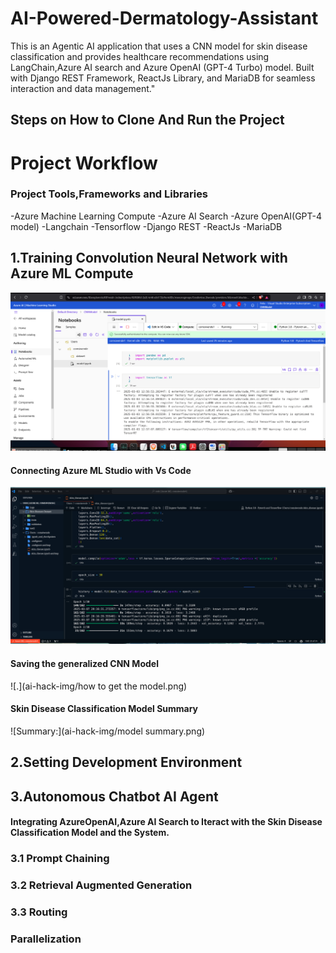 # AI-Powered-Dermatology-Assistant
This is an Agentic AI application that uses a CNN model for skin disease classification and provides healthcare recommendations using LangChain,Azure AI search and Azure OpenAI (GPT-4 Turbo) model. Built with Django REST Framework, ReactJs Library, and MariaDB for seamless interaction and data management."
## Steps on How to Clone And Run the Project
# Project Workflow
### Project Tools,Frameworks and Libraries
-Azure Machine Learning Compute
-Azure AI Search
-Azure OpenAI(GPT-4 model)
-Langchain
-Tensorflow
-Django REST 
-ReactJs
-MariaDB
## 1.Training Convolution Neural Network with Azure ML Compute
![Azure ML Studio:](ai-hack-img/Azure-machine-learning-studio.png)
#### Connecting Azure ML Studio with Vs Code
![Connecting](ai-hack-img/azure-vs-code-model-training.png)
#### Saving the generalized CNN Model
![.](ai-hack-img/how to get the model.png)
#### Skin Disease Classification Model Summary
![Summary:](ai-hack-img/model summary.png)

## 2.Setting Development Environment
## 3.Autonomous Chatbot AI Agent
#### Integrating AzureOpenAI,Azure AI Search to Iteract with the Skin Disease Classification Model and the System.
### 3.1 Prompt Chaining
### 3.2 Retrieval Augmented Generation
### 3.3 Routing
### Parallelization

